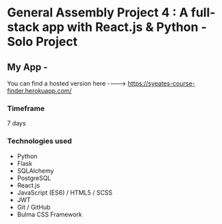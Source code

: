 # General Assembly Project 4 : A full-stack app with React.js & Python - Solo Project

## My App -

You can find a hosted version here ----> https://syeates-course-finder.herokuapp.com/

### Timeframe
7 days

### Technologies used
 * Python
 * Flask
 * SQLAlchemy
 * PostgreSQL
 * React.js
 * JavaScript (ES6) / HTML5 / SCSS
 * JWT
 * Git / GitHub
 * Bulma CSS Framework
